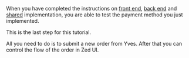 When you have completed the instructions on [front end](https://documentation.spryker.com/v4/docs/ht-prepayment-fe), [back end](https://documentation.spryker.com/v4/docs/ht-prepayment-be) and [shared](https://documentation.spryker.com/v4/docs/ht-prepayment-shared) implementation, you are able to test the payment method you just implemented.

 This is the last step for this tutorial.

All you need to do is to submit a new order from Yves. After that you can control the flow of the order in Zed UI.